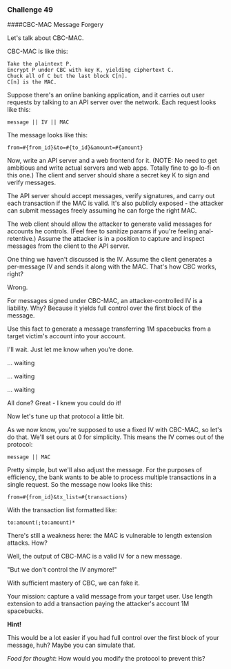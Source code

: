 ### Challenge 49
####CBC-MAC Message Forgery

Let's talk about CBC-MAC.

CBC-MAC is like this:

    Take the plaintext P.
    Encrypt P under CBC with key K, yielding ciphertext C.
    Chuck all of C but the last block C[n].
    C[n] is the MAC.

Suppose there's an online banking application, and it carries out user requests by talking to an API server over the network. Each request looks like this:

```
message || IV || MAC
```


The message looks like this:
```
from=#{from_id}&to=#{to_id}&amount=#{amount}
```

Now, write an API server and a web frontend for it. (NOTE: No need to get ambitious and write actual servers and web apps. Totally fine to go lo-fi on this one.) The client and server should share a secret key K to sign and verify messages.

The API server should accept messages, verify signatures, and carry out each transaction if the MAC is valid. It's also publicly exposed - the attacker can submit messages freely assuming he can forge the right MAC.

The web client should allow the attacker to generate valid messages for accounts he controls. (Feel free to sanitize params if you're feeling anal-retentive.) Assume the attacker is in a position to capture and inspect messages from the client to the API server.

One thing we haven't discussed is the IV. Assume the client generates a per-message IV and sends it along with the MAC. That's how CBC works, right?

Wrong.

For messages signed under CBC-MAC, an attacker-controlled IV is a liability. Why? Because it yields full control over the first block of the message.

Use this fact to generate a message transferring 1M spacebucks from a target victim's account into your account.

I'll wait. Just let me know when you're done.

... waiting

... waiting

... waiting

All done? Great - I knew you could do it!

Now let's tune up that protocol a little bit.

As we now know, you're supposed to use a fixed IV with CBC-MAC, so let's do that. We'll set ours at 0 for simplicity. This means the IV comes out of the protocol:

```
message || MAC
```
Pretty simple, but we'll also adjust the message. For the purposes of efficiency, the bank wants to be able to process multiple transactions in a single request. So the message now looks like this:

```
from=#{from_id}&tx_list=#{transactions}
```
With the transaction list formatted like:
```
to:amount(;to:amount)*
```
There's still a weakness here: the MAC is vulnerable to length extension attacks. How?

Well, the output of CBC-MAC is a valid IV for a new message.

"But we don't control the IV anymore!"

With sufficient mastery of CBC, we can fake it.

Your mission: capture a valid message from your target user. Use length extension to add a transaction paying the attacker's account 1M spacebucks.

**Hint!**

This would be a lot easier if you had full control over the first block of your message, huh? Maybe you can simulate that.

*Food for thought*: How would you modify the protocol to prevent this?
